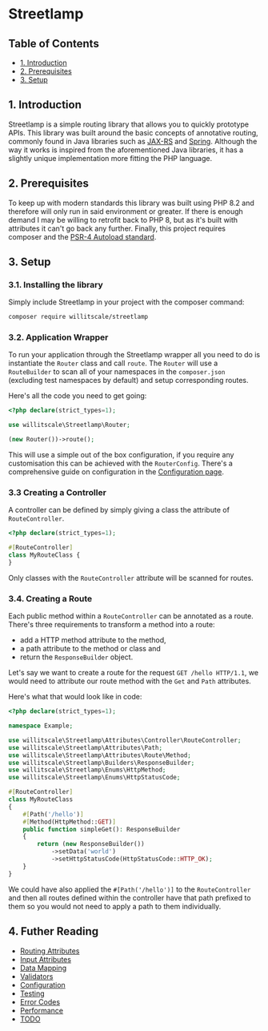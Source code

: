 # Streetlamp

## Table of Contents
- [1. Introduction](#1-introduction)
- [2. Prerequisites](#2-prerequisites)
- [3. Setup](#3-setup)

## 1. Introduction

Streetlamp is a simple routing library that allows you to quickly prototype APIs.
This library was built around the basic concepts of annotative routing, commonly found in Java libraries such as [JAX-RS](https://cxf.apache.org/docs/jax-rs.html) and [Spring](https://spring.io/).
Although the way it works is inspired from the aforementioned Java libraries, it has a slightly unique implementation more fitting the PHP language.

## 2. Prerequisites

To keep up with modern standards this library was built using PHP 8.2 and therefore will only run in said environment or greater. 
If there is enough demand I may be willing to retrofit back to PHP 8, but as it's built with attributes it can't go back any further.
Finally, this project requires composer and the [PSR-4 Autoload standard](https://www.php-fig.org/psr/psr-4/).

## 3. Setup

### 3.1. Installing the library

Simply include Streetlamp in your project with the composer command:

```sh
composer require willitscale/streetlamp
```

### 3.2. Application Wrapper

To run your application through the Streetlamp wrapper all you need to do is instantiate the `Router` class and call `route`. 
The `Router` will use a `RouteBuilder` to scan all of your namespaces in the `composer.json` (excluding test namespaces by default) and setup corresponding routes. 

Here's all the code you need to get going:

```php
<?php declare(strict_types=1);

use willitscale\Streetlamp\Router;

(new Router())->route();
```

This will use a simple out of the box configuration, if you require any customisation this can be achieved with the `RouterConfig`.
There's a comprehensive guide on configuration in the [Configuration page](docs/CONFIGURATION.MD).

### 3.3 Creating a Controller

A controller can be defined by simply giving a class the attribute of `RouteController`.

```php
<?php declare(strict_types=1);

#[RouteController]
class MyRouteClass {
}
```

Only classes with the `RouteController` attribute will be scanned for routes.

### 3.4. Creating a Route

Each public method within a `RouteController` can be annotated as a route.
There's three requirements to transform a method into a route:
- add a HTTP method attribute to the method,
- a path attribute to the method or class and
- return the `ResponseBuilder` object.

Let's say we want to create a route for the request `GET /hello HTTP/1.1`, we would need to attribute our route method with the `Get` and `Path` attributes.

Here's what that would look like in code:

```php
<?php declare(strict_types=1);

namespace Example;

use willitscale\Streetlamp\Attributes\Controller\RouteController;
use willitscale\Streetlamp\Attributes\Path;
use willitscale\Streetlamp\Attributes\Route\Method;
use willitscale\Streetlamp\Builders\ResponseBuilder;
use willitscale\Streetlamp\Enums\HttpMethod;
use willitscale\Streetlamp\Enums\HttpStatusCode;

#[RouteController]
class MyRouteClass
{
    #[Path('/hello')]
    #[Method(HttpMethod::GET)]
    public function simpleGet(): ResponseBuilder
    {
        return (new ResponseBuilder())
            ->setData('world')
            ->setHttpStatusCode(HttpStatusCode::HTTP_OK);
    }
}
```

We could have also applied the `#[Path('/hello')]` to the `RouteController` and then all routes defined within the controller have that path prefixed to them so you would not need to apply a path to them individually.

## 4. Futher Reading
- [Routing Attributes](docs/ROUTING_ATTRIBUTES.MD)
- [Input Attributes](docs/INPUT_ATTRIBUTES.MD)
- [Data Mapping](docs/DATA_MAPPING.MD)
- [Validators](docs/VALIDATORS.MD)
- [Configuration](docs/CONFIGURATION.MD)
- [Testing](docs/TESTING.MD)
- [Error Codes](docs/ERROR_CODES.MD)
- [Performance](docs/PERFORMANCE.MD)
- [TODO](docs/TODO.MD)
